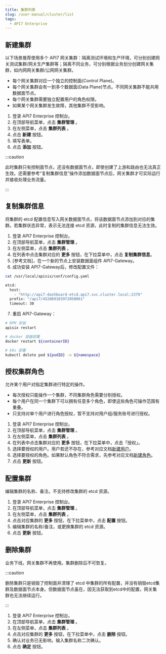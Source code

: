 ```yaml
---
title: 集群列表
slug: /user-manual/cluster/list
tags:
  - API7 Enterprise
---
```


## 新建集群

以下场景推荐使用多个 API7 网关集群：隔离测试环境和生产环境，可分别创建网关测试集群/网关生产集群等；隔离不同业务，可分别根据业务划分创建网关集群，如内网网关集群/公网网关集群。

- 每个网关集群对应一个独立的控制面(Control Plane)。
- 每个网关集群会有一到多个数据面(Data Plane)节点。不同网关集群不能共用数据面节点。
- 每个网关集群需要独立配置用户的角色权限。
- 如果某个网关集群发生故障，其他集群不受影响。

1. 登录 API7 Enterprise 控制台。
2. 在顶部导航菜单，点击 **集群管理** 。
3. 在左侧菜单，点击 **集群列表** 。
4. 点击 **新建** 按钮。
5. 填写表单。
6. 点击 **添加** 按钮。

:::caution

此时集群只有控制面节点，还没有数据面节点，即使创建了上游和路由也无法真正生效。还需要参考“复制集群信息”操作添加数据面节点后，网关集群才可实际运行并接收处理业务流量。

:::

## 复制集群信息

将集群的 etcd 配置信息写入网关数据面节点，将该数据面节点添加到对应的集群。若集群状态异常，表示无法连接 etcd 资源，此时复制的集群信息无法生效。

1. 登录 API7 Enterprise 控制台。
2. 在顶部导航菜单，点击 **集群管理** 。
3. 在左侧菜单，点击 **集群列表** 。
4. 在列表中点击集群对应的 **更多** 按钮，在下拉菜单中，点击 **复制集群信息**。
5. [参考文档]，在一个新的节点上安装数据面组件 API7-Gateway。
6. 成功安装 API7-Gateway后，修改配置文件：

```sh
cat /usr/local/apisix/conf/config.yaml

etcd:
  host:
    - "http://api7-dashboard-etcd.api7.svc.cluster.local:2379"
  prefix: "/api7/452869103972058061"
  timeout: 30

```

7. 重启 API7-Gateway：

```sh
# RPM 安装
apisix restart

# docker 容器部署
docker restart ${containerID}

# k8s 部署
kubectl delete pod ${podID} -n ${namespace}

```

## 授权集群角色

允许某个用户对指定集群进行特定的操作。

- 每次授权只能操作一个集群，不同集群角色需要分别授权。
- 每个用户在同一个集群下可以拥有任意多个角色，即使这些角色可操作范围有重叠。
- 只支持对单个用户进行角色授权，暂不支持对用户组/服务账号进行授权。

1. 登录 API7 Enterprise 控制台。
2. 在顶部导航菜单，点击 **集群管理** 。
3. 在左侧菜单，点击 **集群列表** 。
4. 在列表中点击集群对应的 **更多** 按钮，在下拉菜单中，点击「授权」。
5. 选择要授权的用户。用户若还不存在，参考对应文档[新建用户](https://docs.apiseven.com/enterprise/user-manual/access-control/user#新建用户)。
6. 选择要授权的角色。如果默认角色不符合需求，先参考对应文档[新建角色](https://docs.apiseven.com/enterprise/user-manual/access-control/role#新建系统用户)。
7. 点击 **更新** 按钮。

## 配置集群

编辑集群的名称、备注。不支持修改集群的 etcd 资源。

1. 登录 API7 Enterprise 控制台。
2. 在顶部导航菜单，点击 **集群管理** 。
3. 在左侧菜单，点击 **集群列表** 。
4. 点击对应集群的 **更多** 按钮，在下拉菜单中，点击 **配置** 按钮。
5. 编辑集群的名称/备注，或更换集群的 etcd 资源。
6. 点击 **更新** 按钮。

## 删除集群

业务下线，网关集群不再使用。集群删除后不可恢复。

:::caution

删除集群只是销毁了控制面并清理了 etcd 中集群的所有配置，并没有销毁etcd集群及数据面节点本身。但数据面节点虽在，因无法获取到etcd中的配置，网关集群也无法继续运行。

:::

1. 登录 API7 Enterprise 控制台。
2. 在顶部导航菜单，点击 **集群管理** 。
3. 在左侧菜单，点击 **集群列表** 。
4. 点击对应集群的 **更多** 按钮，在下拉菜单中，点击 **删除** 按钮。
5. 确认对业务已无影响，输入集群名称二次确认。
6. 点击 **确定** 按钮。

